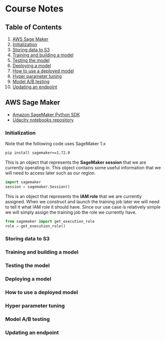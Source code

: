 # Course Notes

## Table of Contents
1. [AWS Sage Maker](#1)
  1. [Initialization](#1-1)
  2. [Storing data to S3](#1-2)
  3. [Training and building a model](#1-3)
  4. [Testing the model](#1-4)
  5. [Deploying a model](#1-5)
  6. [How to use a deployed model](#1-6)
  7. [Hyper parameter tuning](#1-7)
  8. [Model A/B testing](#1-8)
  9. [Updating an endpoint](#1-9)

## AWS Sage Maker<a name="1" />

- [Amazon SageMaker Python SDK](https://sagemaker.readthedocs.io/en/latest/index.html#)
- [Udacity notebooks repository](https://github.com/udacity/sagemaker-deployment)

### Initialization<a name="1-1" />

Note that the following code uses SageMaker 1.x

```bash
pip install sagemaker==1.72.0
```

This is an object that represents the **SageMaker session** that we are currently operating in. 
This object contains some useful information that we will need to access later such as our region.

```python
import sagemaker
session = sagemaker.Session()
```

This is an object that represents the **IAM role** that we are currently assigned. 
When we construct and launch the training job later we will need to tell it what IAM role it should have. 
Since our use case is relatively simple we will simply assign the training job the role we currently have.

```python
from sagemaker import get_execution_role
role = get_execution_role()
```

### Storing data to S3<a name="1-2" />
### Training and building a model<a name="1-3" />
### Testing the model<a name="1-4" />
### Deploying a model<a name="1-5" />
### How to use a deployed model<a name="1-6" />
### Hyper parameter tuning<a name="1-7" />
### Model A/B testing<a name="1-8" />
### Updating an endpoint<a name="1-9" />
